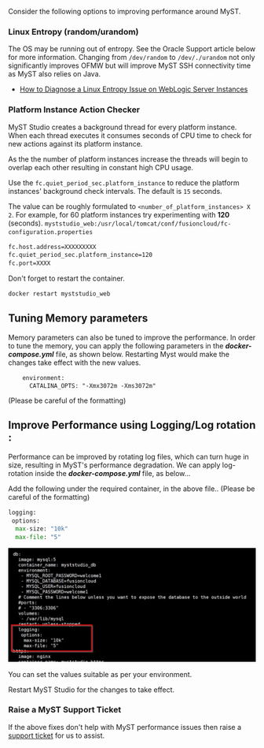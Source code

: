 Consider the following options to improving performance around MyST.

### Linux Entropy (random/urandom)

The OS may be running out of entropy. See the Oracle Support article below for more information. Changing from `/dev/random` to `/dev/./urandom` not only significantly improves OFMW but will improve MyST SSH connectivity time as MyST also relies on Java.
* [How to Diagnose a Linux Entropy Issue on WebLogic Server Instances](https://support.oracle.com/epmos/faces/DocumentDisplay?id=1574979.1)

### Platform Instance Action Checker
MyST Studio creates a background thread for every platform instance. When each thread executes it consumes seconds of CPU time to check for new actions against its platform instance.

As the the number of platform instances increase the threads will begin to overlap each other resulting in constant high CPU usage.

Use the `fc.quiet_period_sec.platform_instance` to reduce the platform instances' background check intervals. The default is `15` seconds.

The value can be roughly formulated to `<number_of_platform_instances> X 2`. For example, for 60 platform instances try experimenting with **120** (seconds).
`myststudio_web:/usr/local/tomcat/conf/fusioncloud/fc-configuration.properties`

```bash
fc.host.address=XXXXXXXXX
fc.quiet_period_sec.platform_instance=120
fc.port=XXXX
```

Don't forget to restart the container.
```bash
docker restart myststudio_web
```



## Tuning Memory parameters

Memory parameters can also be tuned to improve the performance. In order to tune the memory, you can apply the following parameters in the ***docker-compose.yml*** file, as shown below. Restarting Myst would make the changes take effect with the new values. 

```
    environment:
      CATALINA_OPTS: "-Xmx3072m -Xms3072m"
```

(Please be careful of the formatting)



## Improve Performance using Logging/Log rotation :

Performance can be improved by rotating log files, which can turn huge in size, resulting in MyST's performance degradation. We can apply log-rotation inside the ***docker-compose.yml*** file, as below...

Add the following under the required container, in the above file..
(Please be careful of the formatting)

```python
logging:
 options:
  max-size: "10k"
  max-file: "5"
```

![](img/performance-param.jpg)

You can set the values suitable as per your environment.

Restart MyST Studio for the changes to take effect.



### Raise a MyST Support Ticket

If the above fixes don't help with MyST performance issues then raise a [support ticket](https://support.rubiconred.com) for us to assist.
